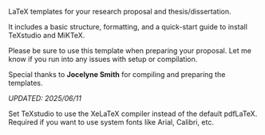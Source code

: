 LaTeX templates for your research proposal and thesis/dissertation. 

It includes a basic structure, formatting, and a quick-start guide to install TeXstudio and MiKTeX.

Please be sure to use this template when preparing your proposal. Let me know if you run into any issues with setup or compilation.

Special thanks to **Jocelyne Smith** for compiling and preparing the templates.

*UPDATED: 2025/06/11*

Set TeXstudio to use the XeLaTeX compiler instead of the default pdfLaTeX. 
Required if you want to use system fonts like Arial, Calibri, etc.
